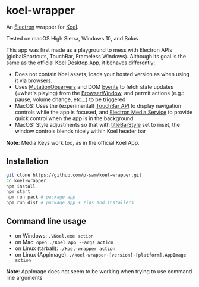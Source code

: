 koel-wrapper
==============

An [Electron](http://electron.atom.io/) wrapper for [Koel](https://github.com/phanan/koel).

Tested on macOS High Sierra, Windows 10, and Solus

This app was first made as a playground to mess with Electron APIs (globalShortcuts, TouchBar, Frameless Windows).
Although its goal is the same as the official [Koel Desktop App](https://github.com/phanan/koel-app), it behaves differently:

- Does not contain Koel assets, loads your hosted version as when using it via browsers.
- Uses [MutationObservers](https://developer.mozilla.org/en-US/docs/Web/API/MutationObserver) and DOM [Events](https://developer.mozilla.org/en-US/docs/Web/API/Event/Event) to fetch state updates (=what's playing) from the [BrowserWindow](https://electron.atom.io/docs/api/browser-window/), and permit actions (e.g.: pause, volume change, etc...) to be triggered 
- MacOS: Uses the (experimental) [TouchBar API](https://electron.atom.io/docs/api/touch-bar/) to display navigation controls while the app is focused, and [Electron Media Service](https://github.com/MarshallOfSound/electron-media-service) to provide quick control when the app is in the background
- MacOS: Style adjustments so that with [titleBarStyle](https://electron.atom.io/docs/api/browser-window/#new-browserwindowoptions) set to inset, the window controls blends nicely within Koel header bar

**Note**: Media Keys work too, as in the official Koel App.

## Installation

```bash
git clone https://github.com/p-sam/koel-wrapper.git
cd koel-wrapper
npm install
npm start
npm run pack # package app
npm run dist # package app + zips and installers
```

## Command line usage

 - on Windows: `.\Koel.exe action`
 - on Mac: `open ./Koel.app --args action`
 - on Linux (tarball): `./koel-wrapper action`
 - on Linux (AppImage): `./koel-wrapper-[version]-[platform].AppImage action`
 
**Note**: AppImage does not seem to be working when trying to use command line arguments


